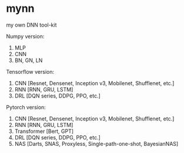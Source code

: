 # mynn
my own DNN tool-kit

Numpy version:
1. MLP 
2. CNN
3. BN, GN, LN

Tensorflow version:
1. CNN [Resnet, Densenet, Inception v3, Mobilenet, Shufflenet, etc.]
2. RNN [RNN, GRU, LSTM]
3. DRL [DQN series, DDPG, PPO, etc.]

Pytorch version:
1. CNN [Resnet, Densenet, Inception v3, Mobilenet, Shufflenet, etc.]
2. RNN [RNN, GRU, LSTM]
3. Transformer [Bert, GPT]
4. DRL [DQN series, DDPG, PPO, etc.]
5. NAS [Darts, SNAS, Proxyless, Single-path-one-shot, BayesianNAS]

